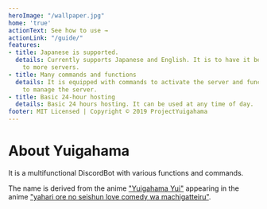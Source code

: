 ```yaml
---
heroImage: "/wallpaper.jpg"
home: 'true'
actionText: See how to use →
actionLink: "/guide/"
features:
- title: Japanese is supported.
  details: Currently supports Japanese and English. It is to have it be introduced
    to more servers.
- title: Many commands and functions
  details: It is equipped with commands to activate the server and functions required
    to manage the server.
- title: Basic 24-hour hosting
  details: Basic 24 hours hosting. It can be used at any time of day.
footer: MIT Licensed | Copyright © 2019 ProjectYuigahama
---
```


# About Yuigahama

It is a multifunctional DiscordBot with various functions and commands.

The name is derived from the anime ["Yuigahama Yui"](https://dic.nicovideo.jp/a/%E7%94%B1%E6%AF%94%E3%83%B6%E6%B5%9C%E7%B5%90%E8%A1%A3) appearing in the anime ["yahari ore no seishun love comedy wa machigatteiru"](https://ja.wikipedia.org/wiki/%E3%82%84%E3%81%AF%E3%82%8A%E4%BF%BA%E3%81%AE%E9%9D%92%E6%98%A5%E3%83%A9%E3%83%96%E3%82%B3%E3%83%A1%E3%81%AF%E3%81%BE%E3%81%A1%E3%81%8C%E3%81%A3%E3%81%A6%E3%81%84%E3%82%8B%E3%80%82).
